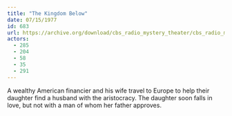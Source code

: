 ```yaml
---
title: "The Kingdom Below"
date: 07/15/1977
id: 683
url: https://archive.org/download/cbs_radio_mystery_theater/cbs_radio_mystery_theater-0651-0700.zip/cbs_radio_mystery_theater-0651-0700%2Fcbsrmt_0683_the_kingdom_below.mp3
actors:
  - 285
  - 204
  - 58
  - 35
  - 291
---
```

A wealthy American financier and his wife travel to Europe to help their daughter find a husband with the aristocracy. The daughter soon falls in love, but not with a man of whom her father approves.
